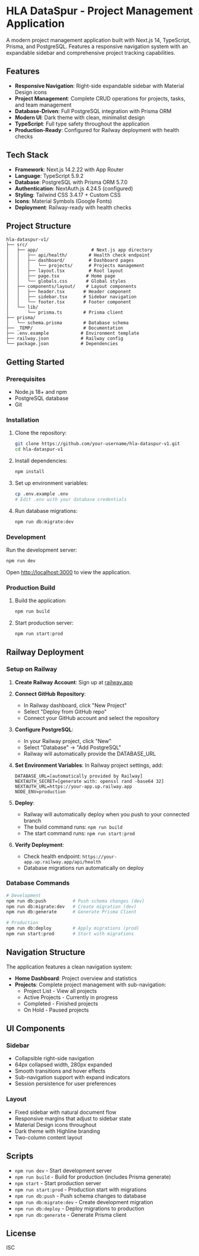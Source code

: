 # HLA DataSpur - Project Management Application

A modern project management application built with Next.js 14, TypeScript, Prisma, and PostgreSQL. Features a responsive navigation system with an expandable sidebar and comprehensive project tracking capabilities.

## Features

- **Responsive Navigation**: Right-side expandable sidebar with Material Design icons
- **Project Management**: Complete CRUD operations for projects, tasks, and team management
- **Database-Driven**: Full PostgreSQL integration with Prisma ORM
- **Modern UI**: Dark theme with clean, minimalist design  
- **TypeScript**: Full type safety throughout the application
- **Production-Ready**: Configured for Railway deployment with health checks

## Tech Stack

- **Framework**: Next.js 14.2.22 with App Router
- **Language**: TypeScript 5.9.2
- **Database**: PostgreSQL with Prisma ORM 5.7.0
- **Authentication**: NextAuth.js 4.24.5 (configured)
- **Styling**: Tailwind CSS 3.4.17 + Custom CSS
- **Icons**: Material Symbols (Google Fonts)
- **Deployment**: Railway-ready with health checks

## Project Structure

```
hla-dataspur-v1/
├── src/
│   ├── app/                    # Next.js app directory
│   │   ├── api/health/        # Health check endpoint
│   │   ├── dashboard/         # Dashboard pages
│   │   │   └── projects/      # Projects management
│   │   ├── layout.tsx         # Root layout
│   │   ├── page.tsx          # Home page
│   │   └── globals.css       # Global styles
│   ├── components/layout/    # Layout components
│   │   ├── header.tsx       # Header component
│   │   ├── sidebar.tsx      # Sidebar navigation
│   │   └── footer.tsx       # Footer component
│   └── lib/
│       └── prisma.ts        # Prisma client
├── prisma/
│   └── schema.prisma        # Database schema
├── _TEMP/                   # Documentation
├── .env.example            # Environment template
├── railway.json            # Railway config
└── package.json            # Dependencies

```

## Getting Started

### Prerequisites

- Node.js 18+ and npm
- PostgreSQL database
- Git

### Installation

1. Clone the repository:
   ```bash
   git clone https://github.com/your-username/hla-dataspur-v1.git
   cd hla-dataspur-v1
   ```

2. Install dependencies:
   ```bash
   npm install
   ```

3. Set up environment variables:
   ```bash
   cp .env.example .env
   # Edit .env with your database credentials
   ```

4. Run database migrations:
   ```bash
   npm run db:migrate:dev
   ```

### Development

Run the development server:

```bash
npm run dev
```

Open [http://localhost:3000](http://localhost:3000) to view the application.

### Production Build

1. Build the application:
   ```bash
   npm run build
   ```

2. Start production server:
   ```bash
   npm run start:prod
   ```

## Railway Deployment

### Setup on Railway

1. **Create Railway Account**: Sign up at [railway.app](https://railway.app)

2. **Connect GitHub Repository**:
   - In Railway dashboard, click "New Project"
   - Select "Deploy from GitHub repo"
   - Connect your GitHub account and select the repository

3. **Configure PostgreSQL**:
   - In your Railway project, click "New"
   - Select "Database" → "Add PostgreSQL"
   - Railway will automatically provide the DATABASE_URL

4. **Set Environment Variables**:
   In Railway project settings, add:
   ```
   DATABASE_URL=[automatically provided by Railway]
   NEXTAUTH_SECRET=[generate with: openssl rand -base64 32]
   NEXTAUTH_URL=https://your-app.up.railway.app
   NODE_ENV=production
   ```

5. **Deploy**:
   - Railway will automatically deploy when you push to your connected branch
   - The build command runs: `npm run build`
   - The start command runs: `npm run start:prod`

6. **Verify Deployment**:
   - Check health endpoint: `https://your-app.up.railway.app/api/health`
   - Database migrations run automatically on deploy

### Database Commands

```bash
# Development
npm run db:push          # Push schema changes (dev)
npm run db:migrate:dev   # Create migration (dev)
npm run db:generate      # Generate Prisma Client

# Production
npm run db:deploy        # Apply migrations (prod)
npm run start:prod       # Start with migrations
```

## Navigation Structure

The application features a clean navigation system:

- **Home Dashboard**: Project overview and statistics
- **Projects**: Complete project management with sub-navigation:
  - Project List - View all projects
  - Active Projects - Currently in progress
  - Completed - Finished projects
  - On Hold - Paused projects

## UI Components

### Sidebar
- Collapsible right-side navigation
- 64px collapsed width, 280px expanded
- Smooth transitions and hover effects
- Sub-navigation support with expand indicators
- Session persistence for user preferences

### Layout
- Fixed sidebar with natural document flow
- Responsive margins that adjust to sidebar state
- Material Design icons throughout
- Dark theme with Highline branding
- Two-column content layout

## Scripts

- `npm run dev` - Start development server
- `npm run build` - Build for production (includes Prisma generate)
- `npm start` - Start production server
- `npm run start:prod` - Production start with migrations
- `npm run db:push` - Push schema changes to database
- `npm run db:migrate:dev` - Create development migration
- `npm run db:deploy` - Deploy migrations to production
- `npm run db:generate` - Generate Prisma client

## License

ISC